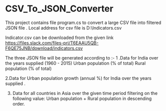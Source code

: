 # CSV_To_JSON_Converter

This project contains file program.cs to convert a large CSV file into filtered JSON file .
Local address for csv file is D:\Indicators.csv


Indicator.csv can be downloaded from the given link https://files.slack.com/files-pri/T6EAAU5QB-F6QE75JNB/download/indicators.csv

The three JSON file will be generated according to :-
1 .Data for India over the years supplied (1960 - 2015)
Urban population (% of total)
Rural population (% of total)

2.Data for  Urban population growth (annual %) for India over the years supplied .

3. Data for all countries in Asia over the given time period filtering on the following value:
Urban population + Rural population in descending order.

